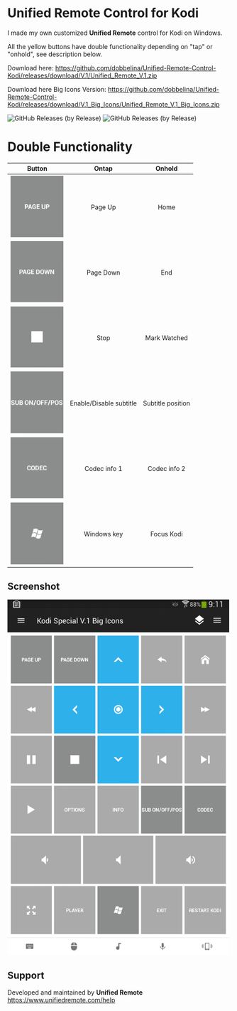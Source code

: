 # Unified Remote Control for Kodi
I made my own customized **Unified Remote** control for Kodi on Windows.

All the yellow buttons have double functionality depending on "tap" or "onhold", see description below.

Download here:
https://github.com/dobbelina/Unified-Remote-Control-Kodi/releases/download/V.1/Unified_Remote_V.1.zip

Download here Big Icons Version:
https://github.com/dobbelina/Unified-Remote-Control-Kodi/releases/download/V.1_Big_Icons/Unified_Remote_V.1_Big_Icons.zip

![GitHub Releases (by Release)](https://img.shields.io/github/downloads/dobbelina/Unified-Remote-Control-Kodi/V.1/total)
![GitHub Releases (by Release)](https://img.shields.io/github/downloads/dobbelina/Unified-Remote-Control-Kodi/V.1_Big_Icons/total)

# Double Functionality
Button | Ontap | Onhold
--- |  --- | ---
<img src="images/pgup.png" width="120" /> | <p align="center">Page Up</p> | <p align="center">Home</p>
<img src="images/pgdown.png" width="120" /> | <p align="center">Page Down</p> | <p align="center">End</p>
<img src="images/stop.png" width="120" /> | <p align="center">Stop</p> | <p align="center">Mark Watched</p>
<img src="images/sub.png" width="120" /> | <p align="center">Enable/Disable subtitle</p> | <p align="center">Subtitle position</p>
<img src="images/codec.png" width="120" /> | <p align="center">Codec info 1</p> | <p align="center">Codec info 2</p>
<img src="images/win.png" width="120" /> | <p align="center">Windows key</p> | <p align="center">Focus Kodi</p>

## Screenshot
<img src="images/Screenshot.png" width="500" />

## Support
Developed and maintained by **Unified Remote**  
https://www.unifiedremote.com/help

